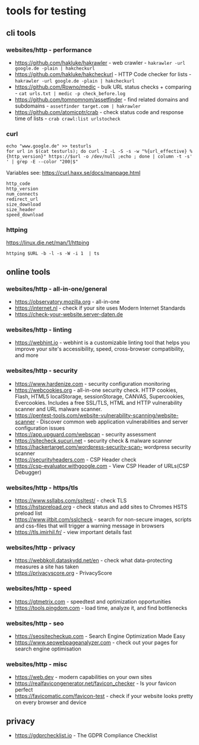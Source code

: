 # tools for testing

## cli tools
### websites/http - performance

- https://github.com/hakluke/hakrawler - web crawler - `hakrawler -url google.de -plain | hakcheckurl`
- https://github.com/hakluke/hakcheckurl - HTTP Code checker for lists - `hakrawler -url google.de -plain | hakcheckurl`
- https://github.com/Rowno/medic - bulk URL status checks + comparing - `cat urls.txt | medic -p check_before.log`
- https://github.com/tomnomnom/assetfinder - find related domains and subdomains - `assetfinder target.com | hakrawler`
- https://github.com/atomicptr/crab - check status code and response time of lists - `crab crawl:list urlstocheck`

### curl

````
echo "www.google.de" >> testurls
for url in $(cat testurls); do curl -I -L -S -s -w "%{url_effective} %{http_version}" https://$url -o /dev/null ;echo ; done | column -t -s' ' | grep -E --color "200|$"
````

Variables see: https://curl.haxx.se/docs/manpage.html

````
http_code
http_version
num_connects
redirect_url
size_download
size_header
speed_download
````

### httping
https://linux.die.net/man/1/httping

````cli
httping $URL -b -l -s -W -i 1  | ts
````

## online tools
### websites/http - all-in-one/general

- https://observatory.mozilla.org - all-in-one
- https://internet.nl - check if your site uses Modern Internet Standards
- https://check-your-website.server-daten.de

### websites/http - linting
- https://webhint.io - webhint is a customizable linting tool that helps you improve your site's accessibility, speed, cross-browser compatibility, and more 

### websites/http - security

- https://www.hardenize.com - security configuration monitoring
- https://webcookies.org - all-in-one security check.  HTTP cookies, Flash, HTML5 localStorage, sessionStorage, CANVAS, Supercookies, Evercookies. Includes a free SSL/TLS, HTML and HTTP vulnerability scanner and URL malware scanner.
- https://pentest-tools.com/website-vulnerability-scanning/website-scanner - Discover common web application vulnerabilities and server configuration issues
- https://app.upguard.com/webscan - security assessment
- https://sitecheck.sucuri.net - security check & malware scanner
- https://hackertarget.com/wordpress-security-scan- wordpress security scanner
- https://securityheaders.com - CSP Header check
- https://csp-evaluator.withgoogle.com - View CSP Header of URLs(CSP Debugger)

### websites/http - https/tls

- https://www.ssllabs.com/ssltest/ - check TLS
- https://hstspreload.org - check status and add sites to Chromes HSTS preload list
- https://www.jitbit.com/sslcheck - search for non-secure images, scripts and css-files that will trigger a warning message in browsers
- https://tls.imirhil.fr/ - view important details fast

### websites/http - privacy

- https://webbkoll.dataskydd.net/en - check what data-protecting measures a site has taken
- https://privacyscore.org - PrivacyScore

### websites/http - speed

- https://gtmetrix.com - speedtest and optimization opportunities
- https://tools.pingdom.com - load time, analyze it, and find bottlenecks

### websites/http - seo

- https://seositecheckup.com - Search Engine Optimization Made Easy
- https://www.seowebpageanalyzer.com - check out your pages for search engine optimisation

### websites/http - misc

- https://web.dev - modern capabilities on your own sites
- https://realfavicongenerator.net/favicon_checker - Is your favicon perfect
- https://favicomatic.com/favicon-test - check if your website looks pretty on every browser and device

## privacy

- https://gdprchecklist.io - The GDPR Compliance Checklist
